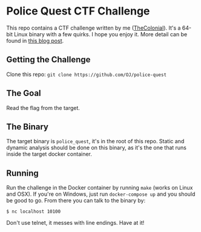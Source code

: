 # Police Quest CTF Challenge

This repo contains a CTF challenge written by me ([TheColonial](https://twitter.com/TheColonial)). It's a 64-bit Linux binary with a few quirks. I hope you enjoy it. More detail can be found in [this blog post](https://buffered.io/posts/police-quest-ctf-challenge/).

## Getting the Challenge

Clone this repo: `git clone https://github.com/OJ/police-quest`

## The Goal

Read the flag from the target.

## The Binary

The target binary is `police_quest`, it's in the root of this repo. Static and dynamic analysis should be done on this binary, as it's the one that runs inside the target docker container.

## Running

Run the challenge in the Docker container by running `make` (works on Linux and OSX). If you're on Windows, just run `docker-compose up` and you should be good to go. From there you can talk to the binary by:

```
$ nc localhost 10100
```

Don't use telnet, it messes with line endings. Have at it!
